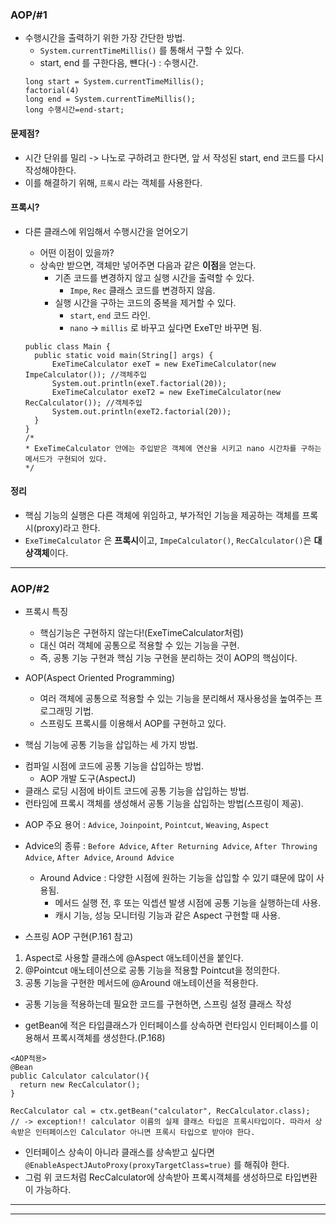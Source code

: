 ### AOP/#1  

* 수행시간을 출력하기 위한 가장 간단한 방법.  
  - ```System.currentTimeMillis()```  를 통해서 구할 수 있다.  
  - start, end 를 구한다음, 뺸다(-) : 수행시간.    
  ```
  long start = System.currentTimeMillis();
  factorial(4)
  long end = System.currentTimeMillis();
  long 수행시간=end-start;
  ```

#### 문제점?
* 시간 단위를 밀리 -> 나노로 구하려고 한다면, 앞 서 작성된 start, end 코드를 다시 작성해야한다.  
* 이를 해결하기 위해, `프록시` 라는 객체를 사용한다.  

#### 프록시?
* 다른 클래스에 위임해서 수행시간을 얻어오기  
  - 어떤 이점이 있을까?  
  - 상속만 받으면, 객체만 넣어주면 다음과 같은 **이점**을 얻는다.  
    - 기존 코드를 변경하지 않고 실행 시간을 출력할 수 있다.  
      - `Impe`, `Rec` 클래스 코드를 변경하지 않음.  
    - 실행 시간을 구하는 코드의 중복을 제거할 수 있다.  
      - `start`, `end` 코드 라인.  
      - `nano` -> `millis` 로 바꾸고 싶다면 ExeT만 바꾸면 됨.  
      
  ```  
  public class Main {
    public static void main(String[] args) {
        ExeTimeCalculator exeT = new ExeTimeCalculator(new ImpeCalculator()); //객체주입
        System.out.println(exeT.factorial(20));
        ExeTimeCalculator exeT2 = new ExeTimeCalculator(new RecCalculator()); //객체주입
        System.out.println(exeT2.factorial(20));
    }
  }
  /*
  * ExeTimeCalculator 안에는 주입받은 객체에 연산을 시키고 nano 시간차를 구하는 메서드가 구현되어 있다.  
  */
  ```  
  
#### 정리
* 핵심 기능의 실행은 다른 객체에 위임하고, 부가적인 기능을 제공하는 객체를 프록시(proxy)라고 한다.  
* `ExeTimeCalculator` 은 **프록시**이고, `ImpeCalculator()`, `RecCalculator()`은 **대상객체**이다.  
  
*** 
### AOP/#2

* 프록시 특징  
  - 핵심기능은 구현하지 않는다!(ExeTimeCalculator처럼)  
  - 대신 여러 객체에 공통으로 적용할 수 있는 기능을 구현.  
  - 즉, 공통 기능 구현과 핵심 기능 구현을 분리하는 것이 AOP의 핵심이다.  
  
* AOP(Aspect Oriented Programming)  
  - 여러 객체에 공통으로 적용할 수 있는 기능을 분리해서 재사용성을 높여주는 프로그래밍 기법.  
  - 스프링도 프록시를 이용해서 AOP를 구현하고 있다.  
  
*  핵심 기능에 공통 기능을 삽입하는 세 가지 방법.  
  - 컴파일 시점에 코드에 공통 기능을 삽입하는 방법.  
    - AOP 개발 도구(AspectJ)  
  - 클래스 로딩 시점에 바이트 코드에 공통 기능을 삽입하는 방법.   
  - 런타임에 프록시 객체를 생성해서 공통 기능을 삽입하는 방법(스프링이 제공).  
  
* AOP 주요 용어 : `Advice`, `Joinpoint`, `Pointcut`, `Weaving`, `Aspect`  
  
* Advice의 종류 : `Before Advice`, `After Returning Advice`, `After Throwing Advice`, `After Advice`, `Around Advice`  
  - Around Advice : 다양한 시점에 원하는 기능을 삽입할 수 있기 떄문에 많이 사용됨.  
    - 메서드 실행 전, 후 또는 익셉션 발생 시점에 공통 기능을 실행하는데 사용.  
    - 캐시 기능, 성능 모니터링 기능과 같은 Aspect 구현할 때 사용.  
    
* 스프링 AOP 구현(P.161 참고)  
1. Aspect로 사용할 클래스에 @Aspect 애노테이션을 붙인다.
2. @Pointcut 애노테이션으로 공통 기능을 적용할 Pointcut을 정의한다.
3. 공통 기능을 구현한 메서드에 @Around 애노테이션을 적용한다.

* 공통 기능을 적용하는데 필요한 코드를 구현하면, 스프링 설정 클래스 작성  

* getBean에 적은 타입클래스가 인터페이스를 상속하면 런타임시 인터페이스를 이용해서 프록시객체를 생성한다.(P.168)  
```
<AOP적용>
@Bean
public Calculator calculator(){
  return new RecCalculator();
}

RecCalculator cal = ctx.getBean("calculator", RecCalculator.class);
// -> exception!! calculator 이름의 실제 클래스 타입은 프록시타입이다. 따라서 상속받은 인터페이스인 Calculator 아니면 프록시 타입으로 받아야 한다.  
```
  
* 인터페이스 상속이 아니라 클래스를 상속받고 싶다면 `@EnableAspectJAutoProxy(proxyTargetClass=true)` 를 해줘야 한다.  
* 그럼 위 코드처럼 RecCalculator에 상속받아 프록시객체를 생성하므로 타입변환이 가능하다.  


***
*** 

